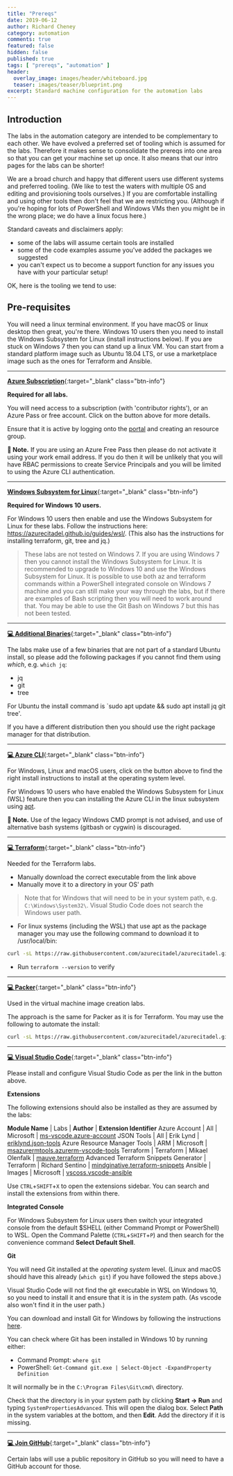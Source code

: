```yaml
---
title: "Prereqs"
date: 2019-06-12
author: Richard Cheney
category: automation
comments: true
featured: false
hidden: false
published: true
tags: [ "prereqs", "automation" ]
header:
  overlay_image: images/header/whiteboard.jpg
  teaser: images/teaser/blueprint.png
excerpt: Standard machine configuration for the automation labs
---
```


## Introduction

The labs in the automation category are intended to be complementary to each other. We have evolved a preferred set of tooling which is assumed for the labs.  Therefore it makes sense to consolidate the prereqs into one area so that you can get your machine set up once. It also means that our intro pages for the labs can be shorter!

We are a broad church and happy that different users use different systems and preferred tooling.  (We like to test the waters with multiple OS and editing and provisioning tools ourselves.)  If you are comfortable installing and using other tools then don't feel that we are restricting you.  (Although if you're hoping for lots of PowerShell and Windows VMs then you might be in the wrong place; we do have a linux focus here.)

Standard caveats and disclaimers apply:

* some of the labs will assume certain tools are installed
* some of the code examples assume you've added the packages we suggested
* you can't expect us to become a support function for any issues you have with your particular setup!

OK, here is the tooling we tend to use:

## Pre-requisites

You will need a linux terminal environment. If you have macOS or linux desktop then great, you're there.  Windows 10 users then you need to install the Windows Subsystem for Linux (install instructions below).  If you are stuck on Windows 7 then you can stand up a linux VM.  You can start from a standard platform image such as Ubuntu 18.04 LTS, or use a marketplace image such as the ones for Terraform and Ansible.

----------

[**Azure Subscription**](/prereqs/subscription){:target="_blank" class="btn-info"}

**Required for all labs.**

You will need access to a subscription (with 'contributor rights'), or an Azure Pass or free account. Click on the button above for more details.

Ensure that it is active by logging onto the [portal](http://portal.azure.com) and creating an resource group.

**💬 Note.** If you are using an Azure Free Pass then please do not activate it using your work email address.  If you do then it will be unlikely that you will have RBAC permissions to create Service Principals and you will be limited to using the Azure CLI authentication.

----------

[**Windows Subsystem for Linux**](https://azurecitadel.github.io/guides/wsl/){:target="_blank" class="btn-info"}

**Required for Windows 10 users.**

For Windows 10 users then enable and use the Windows Subsystem for Linux for these labs.   Follow the instructions here: <https://azurecitadel.github.io/guides/wsl/>.  (This also has the instructions for installing terraform, git, tree and jq.)

> These labs are not tested on Windows 7. If you are using Windows 7 then you cannot install the Windows Subsystem for Linux. It is recommended to upgrade to Windows 10 and use the Windows Subsystem for Linux. It is possible to use both az and terraform commands within a PowerShell integrated console on Windows 7 machine and you can still make your way through the labs, but if there are examples of Bash scripting then you will need to work around that. You may be able to use the Git Bash on Windows 7 but this has not been tested.

----------

[**💻 Additional Binaries**](#){:target="_blank" class="btn-info"}

The labs make use of a few binaries that are not part of a standard Ubuntu install, so please add the following packages if you cannot find them using _which_, e.g. `which jq`:

* jq
* git
* tree

For Ubuntu the install command is `sudo apt update && sudo apt install jq git tree'.

If you have a different distribution then you should use the right package manager for that distribution.

----------

[**💻 Azure CLI**](https://aka.ms/GetTheAzureCli){:target="_blank" class="btn-info"}

For Windows, Linux and macOS users, click on the button above to find the right install instructions to install at the operating system level.

For Windows 10 users who have enabled the Windows Subsystem for Linux (WSL) feature then you can installing the Azure CLI in the linux subsystem using [apt](https://docs.microsoft.com/en-us/cli/azure/install-azure-cli-apt?view=azure-cli-latest).

**💬 Note.** Use of the legacy Windows CMD prompt is not advised, and use of alternative bash systems (gitbash or cygwin) is discouraged.

----------

[**💻 Terraform**](https://www.terraform.io/downloads.html){:target="_blank" class="btn-info"}

Needed for the Terraform labs.

* Manually download the correct executable from the link above
* Manually move it to a directory in your OS' path

> Note that for Windows that will need to be in your system path, e.g. `C:\Windows\System32\`. Visual Studio Code does not search the Windows user path.

* For linux systems (including the WSL) that use apt as the package manager you may use the following command to download it to /usr/local/bin:

```bash
curl -sL https://raw.githubusercontent.com/azurecitadel/azurecitadel.github.io/master/automation/terraform/installLatestTerraform.sh | sudo -E bash -
```

* Run `terraform --version` to verify

----------

[**💻 Packer**](https://www.packer.io/downloads.html){:target="_blank" class="btn-info"}

Used in the virtual machine image creation labs.

The approach is the same for Packer as it is for Terraform. You may use the following to automate the install:

```bash
curl -sL https://raw.githubusercontent.com/azurecitadel/azurecitadel.github.io/master/automation/images/installLatestPacker.sh | sudo -E bash -
```

----------

[**💻 Visual Studio Code**](/prereqs/vscode){:target="_blank" class="btn-info"}

Please install and configure Visual Studio Code as per the link in the button above.

**Extensions**

The following extensions should also be installed as they are assumed by the labs:

**Module Name** | Labs | **Author** | **Extension Identifier**
Azure Account | All | Microsoft | [ms-vscode.azure-account](https://marketplace.visualstudio.com/items?itemName=ms-vscode.azure-account)
JSON Tools | All | Erik Lynd | [eriklynd.json-tools](https://marketplace.visualstudio.com/items?itemName=eriklynd.json-tools)
Azure Resource Manager Tools | ARM | Microsoft | [msazurermtools.azurerm-vscode-tools](https://marketplace.visualstudio.com/items?itemName=msazurermtools.azurerm-vscode-tools)
Terraform | Terraform | Mikael Olenfalk | [mauve.terraform](https://marketplace.visualstudio.com/items?itemName=mauve.terraform)
Advanced Terraform Snippets Generator | Terraform | Richard Sentino | [mindginative.terraform-snippets](https://marketplace.visualstudio.com/items?itemName=mindginative.terraform-snippets)
Ansible | Images | Microsoft | [vscoss.vscode-ansible](https://marketplace.visualstudio.com/items?itemName=vscoss.vscode-ansible)

Use `CTRL`+`SHIFT`+`X` to open the extensions sidebar.  You can search and install the extensions from within there.

**Integrated Console**

For Windows Subsystem for Linux users then switch your integrated console from the default $SHELL (either Command Prompt or PowerShell) to WSL. Open the Command Palette (`CTRL`+`SHIFT`+`P`) and then search for the convenience command **Select Default Shell**.

**Git**

You will need Git installed at the _operating system_ level. (Linux and macOS should have this already (`which git`) if you have followed the steps above.)

Visual Studio Code will not find the git executable in WSL on Windows 10, so you need to install it and ensure that it is in the _system_ path.  (As vscode also won't find it in the user path.)

You can download and install Git for Windows by following the instructions [here](https://azurecitadel.github.io/guides/git/).

You can check where Git has been installed in Windows 10 by running either:

* Command Prompt: `where git`
* PowerShell: `Get-Command git.exe | Select-Object -ExpandProperty Definition`

It will normally be in the `C:\Program Files\Git\cmd\` directory.

Check that the directory is in your system path by clicking **Start → Run** and typing `SystemPropertiesAdvanced`. This will open the dialog box. Select **Path** in the system variables at the bottom, and then **Edit**. Add the directory if it is missing.

----------

[**💻 Join GitHub**](https://github.com/join){:target="_blank" class="btn-info"}

Certain labs will use a public repository in GitHub so you will need to have a GitHub account for those.
